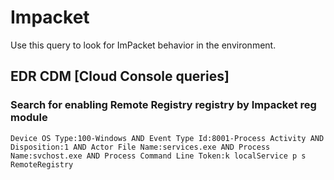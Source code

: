 # Impacket

Use this query to look for ImPacket behavior in the environment.

## EDR CDM [Cloud Console queries]

### Search for enabling Remote Registry registry by Impacket reg module

```
Device OS Type:100-Windows AND Event Type Id:8001-Process Activity AND Disposition:1 AND Actor File Name:services.exe AND Process Name:svchost.exe AND Process Command Line Token:k localService p s RemoteRegistry
```


